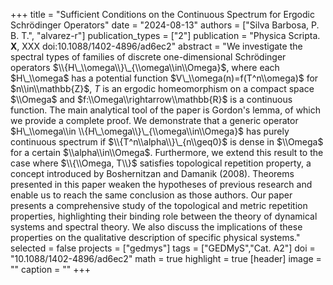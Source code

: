 +++
title = "Sufficient Conditions on the Continuous Spectrum for Ergodic Schrödinger Operators"
date = "2024-08-13"
authors = ["Silva Barbosa, P. B. T.", "alvarez-r"]
publication_types = ["2"]
publication = "Physica Scripta. **X**, XXX doi:10.1088/1402-4896/ad6ec2"
abstract = "We investigate the spectral types of families of discrete one-dimensional Schrödinger operators $\\{H\_\\omega\\}\_{\\omega\\in\\Omega}$, where each $H\_\\omega$ has a potential function $V\_\\omega(n)=f(T^n\\omega)$ for $n\\in\\mathbb{Z}$, $T$ is an ergodic homeomorphism on a compact space $\\Omega$ and $f:\\Omega\\rightarrow\\mathbb{R}$ is a continuous function. The main analytical tool of the paper is Gordon's lemma, of which we provide a complete proof. We demonstrate that a generic operator $H\_\\omega\\in \\{H\_\omega\\}\_{\\omega\\in\\Omega}$ has purely continuous spectrum if $\\{T^n\\alpha\\}\_{n\\geq0}$ is dense in $\\Omega$ for a certain $\\alpha\\in\\Omega$. Furthermore, we extend this result to the case where $\\{\\Omega, T\\}$ satisfies topological repetition property, a concept introduced by Boshernitzan and Damanik (2008). Theorems presented in this paper weaken the hypotheses of previous research and enable us to reach the same conclusion as those authors. Our paper presents a comprehensive study of the topological and metric repetition properties, highlighting their binding role between the theory of dynamical systems and spectral theory. We also discuss the implications of these properties on the qualitative description of specific physical systems."
selected = false
projects = ["gedmys"]
tags = ["GEDMyS","Cat. A2"]
doi = "10.1088/1402-4896/ad6ec2"
math = true
highlight = true
[header]
image = ""
caption = ""
+++
